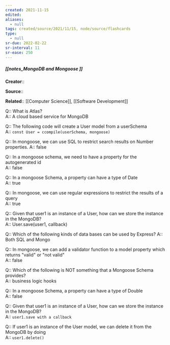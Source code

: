 ```yaml
---
created: 2021-11-15 
edited: 
aliases:
  - null
tags: created/source/2021/11/15, node/source/flashcards
type:
  - null 
sr-due: 2022-02-22
sr-interval: 11
sr-ease: 250
---
```


##### [[notes_MongoDB and Mongoose ]]

**Creator**::

**Source**::

**Related**:: [[Computer Science]], [[Software Development]]

Q:: What is Atlas?  
A::
A cloud based service for MongoDB

Q:: The following code will create a User model from a userSchema  
A::
`const User = ccompile(userSchema, mongoose)`

Q:: In mongoose, we can use SQL to restrict search results on Number properties.
A::
false  

Q:: In a mongoose schema, we need to have a property for the autogenerated id  
A::
false  

Q:: In a mongoose Schema, a property can have a type of Date  
A::
true

Q:: In mongoose, we can use regular expressions to restrict the results of a query  
A::
true  

Q:: Given that user1 is an instance of a User, how can we store the instance in the MongoDB?  
A::
User.save(user1, callback)  

Q:: Which of the following kinds of data bases can be used by Express?
A::
Both SQL and Mongo

Q:: In mongoose, we can add a validator function to a model property which returns "valid" or "not valid"  
A::
false  

Q:: Which of the following is NOT something that a Mongoose Schema provides?  
A::
business logic hooks

Q:: In a mongoose Schema, a property can have a type of Double  
A::
false

Q:: Given that user1 is an instance of a User, how can we store the instance in the MongoDB?  
A::
`user1.save with a callback`  

Q:: If user1 is an instance of the User model, we can delete it from the MongoDB by doing  
A::
`user1.delete()`

